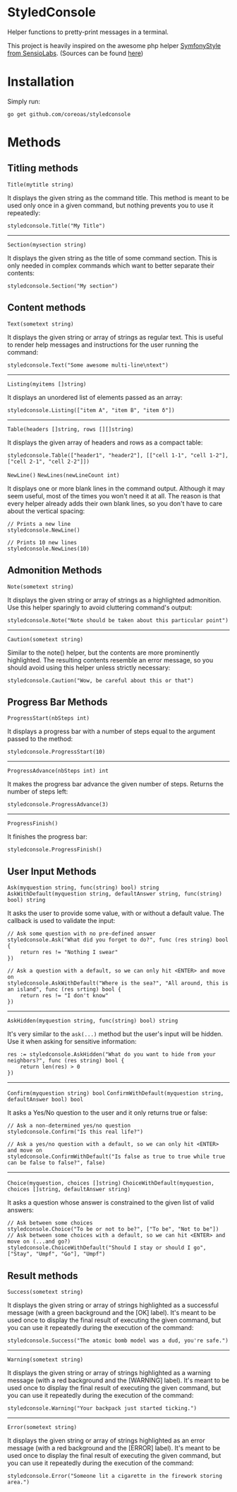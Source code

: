# StyledConsole

Helper functions to pretty-print messages in a terminal.

This project is heavily inspired on the awesome php helper [SymfonyStyle from SensioLabs](https://symfony.com/doc/current/console/style.html).
(Sources can be found [here](https://github.com/symfony/console/blob/master/Style/SymfonyStyle.php))

# Installation

Simply run:

    go get github.com/coreoas/styledconsole

# Methods

## Titling methods

`Title(mytitle string)`

It displays the given string as the command title.
This method is meant to be used only once in a given command, but nothing prevents you to use it repeatedly:

```golang
styledconsole.Title("My Title")
```


---------------------


`Section(mysection string)`

It displays the given string as the title of some command section.
This is only needed in complex commands which want to better separate their contents:

```golang
styledconsole.Section("My section")
```

## Content methods

`Text(sometext string)`

It displays the given string or array of strings as regular text. This is useful to render help messages and instructions for the user running the command:

```golang
styledconsole.Text("Some awesome multi-line\ntext")
```


---------------------


`Listing(myitems []string)`

It displays an unordered list of elements passed as an array:

```golang
styledconsole.Listing(["item A", "item B", "item δ"])
```


---------------------


`Table(headers []string, rows [][]string)`

It displays the given array of headers and rows as a compact table:

```golang
styledconsole.Table(["header1", "header2"], [["cell 1-1", "cell 1-2"], ["cell 2-1", "cell 2-2"]])
```

`NewLine()`
`NewLines(newLineCount int)`

It displays one or more blank lines in the command output.
Although it may seem useful, most of the times you won't need it at all.
The reason is that every helper already adds their own blank lines, so you don't have to care about the vertical spacing:

```golang
// Prints a new line
styledconsole.NewLine()

// Prints 10 new lines
styledconsole.NewLines(10)
```

## Admonition Methods

`Note(sometext string)`

It displays the given string or array of strings as a highlighted admonition.
Use this helper sparingly to avoid cluttering command's output:

```golang
styledconsole.Note("Note should be taken about this particular point")
```


---------------------


`Caution(sometext string)`

Similar to the note() helper, but the contents are more prominently highlighted.
The resulting contents resemble an error message, so you should avoid using this helper unless strictly necessary:

```golang
styledconsole.Caution("Wow, be careful about this or that")
```

## Progress Bar Methods

`ProgressStart(nbSteps int)`

It displays a progress bar with a number of steps equal to the argument passed to the method:

```golang
styledconsole.ProgressStart(10)
```


---------------------


`ProgressAdvance(nbSteps int) int`

It makes the progress bar advance the given number of steps.
Returns the number of steps left:

```golang
styledconsole.ProgressAdvance(3)
```


---------------------


`ProgressFinish()`

It finishes the progress bar:

```golang
styledconsole.ProgressFinish()
```

## User Input Methods

`Ask(myquestion string, func(string) bool) string`
`AskWithDefault(myquestion string, defaultAnswer string, func(string) bool) string`

It asks the user to provide some value, with or without a default value.
The callback is used to validate the input:

```golang
// Ask some question with no pre-defined answer
styledconsole.Ask("What did you forget to do?", func (res string) bool {
    return res != "Nothing I swear"
})

// Ask a question with a default, so we can only hit <ENTER> and move on
styledconsole.AskWithDefault("Where is the sea?", "All around, this is an island", func (res srting) bool {
    return res != "I don't know"
})
```


---------------------


`AskHidden(myquestion string, func(string) bool) string`

It's very similar to the `ask(...)` method but the user's input will be hidden.
Use it when asking for sensitive information:

```golang
res := styledconsole.AskHidden("What do you want to hide from your neighbors?", func (res string) bool {
    return len(res) > 0
})
```


---------------------


`Confirm(myquestion string) bool`
`ConfirmWithDefault(myquestion string, defaultAnswer bool) bool`

It asks a Yes/No question to the user and it only returns true or false:

```golang
// Ask a non-determined yes/no question
styledconsole.Confirm("Is this real life?")

// Ask a yes/no question with a default, so we can only hit <ENTER> and move on
styledconsole.ConfirmWithDefault("Is false as true to true while true can be false to false?", false)

```


---------------------


`Choice(myquestion, choices []string)`
`ChoiceWithDefault(myquestion, choices []string, defaultAnswer string)`

It asks a question whose answer is constrained to the given list of valid answers:

```golang
// Ask between some choices
styledconsole.Choice("To be or not to be?", ["To be", "Not to be"])
// Ask between some choices with a default, so we can hit <ENTER> and move on (...and go?)
styledconsole.ChoiceWithDefault("Should I stay or should I go", ["Stay", "Umpf", "Go"], "Umpf")
```

## Result methods

`Success(sometext string)`

It displays the given string or array of strings highlighted as a successful message (with a green background and the [OK] label).
It's meant to be used once to display the final result of executing the given command, but you can use it repeatedly during the execution of the command:

```golang
styledconsole.Success("The atomic bomb model was a dud, you're safe.")
```


---------------------


`Warning(sometext string)`

It displays the given string or array of strings highlighted as a warning message (with a red background and the [WARNING] label).
It's meant to be used once to display the final result of executing the given command, but you can use it repeatedly during the execution of the command:

```golang
styledconsole.Warning("Your backpack just started ticking.")
```


---------------------


`Error(sometext string)`

It displays the given string or array of strings highlighted as an error message (with a red background and the [ERROR] label).
It's meant to be used once to display the final result of executing the given command, but you can use it repeatedly during the execution of the command:

```golang
styledconsole.Error("Someone lit a cigarette in the firework storing area.")
```
